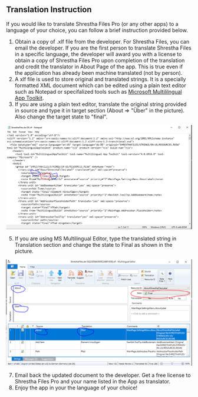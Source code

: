 ## Translation Instruction

If you would like to translate Shrestha Files Pro (or any other apps) to a language of your choice, you can follow a brief instruction provided below.

1. Obtain a copy of .xlf file from the developer. For Shrestha Files, you can email the developer. If you are the first person to translate Shrestha Files in a specific language, the developer will award you with a license to obtain a copy of Shrestha Files Pro upon completion of the translation and credit the translator in About Page of the app. This is true even if the application has already been machine translated (not by person).
2. A xlf file is used to store original and translated strings. It is a specially formatted XML document which can be edited using a plain text editor such as Notepad or specifalized tools such as [Microsoft Multililngual App Toolkit](https://developer.microsoft.com/en-us/windows/downloads/multilingual-app-toolkit/). 
3. If you are using a plain text editor, translate the original string provided in source and type it in target section (About => "Über" in the picture). Also change the target state to "final".

![Translate Using Plain Text Editor](/images/TranslationPlainText.png)

5. If you are using MS Multilingual Editor, type the translated string in Translation section and change the state to Final as shown in the picture.

![Translate Using Microsoft Multilingual Editor](/images/TranslationMultilingualEditor.png)

7. Email back the updated document to the developer. Get a free license to Shrestha Files Pro and your name listed in the App as translator.
8. Enjoy the app in your the language of your choice!
